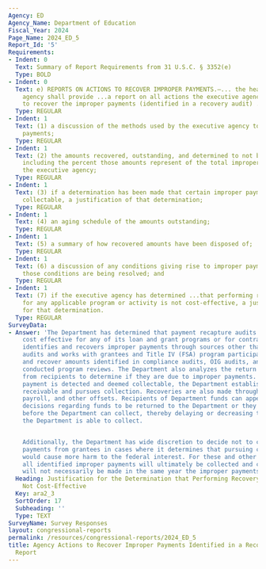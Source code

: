 ```yaml
---
Agency: ED
Agency_Name: Department of Education
Fiscal_Year: 2024
Page_Name: 2024_ED_5
Report_Id: '5'
Requirements:
- Indent: 0
  Text: Summary of Report Requirements from 31 U.S.C. § 3352(e)
  Type: BOLD
- Indent: 0
  Text: e) REPORTS ON ACTIONS TO RECOVER IMPROPER PAYMENTS.—... the head of the executive
    agency shall provide ...a report on all actions the executive agency is taking
    to recover the improper payments (identified in a recovery audit) ..including—
  Type: REGULAR
- Indent: 1
  Text: (1) a discussion of the methods used by the executive agency to recover improper
    payments;
  Type: REGULAR
- Indent: 1
  Text: (2) the amounts recovered, outstanding, and determined to not be collectable,
    including the percent those amounts represent of the total improper payments of
    the executive agency;
  Type: REGULAR
- Indent: 1
  Text: (3) if a determination has been made that certain improper payments are not
    collectable, a justification of that determination;
  Type: REGULAR
- Indent: 1
  Text: (4) an aging schedule of the amounts outstanding;
  Type: REGULAR
- Indent: 1
  Text: (5) a summary of how recovered amounts have been disposed of;
  Type: REGULAR
- Indent: 1
  Text: (6) a discussion of any conditions giving rise to improper payments and how
    those conditions are being resolved; and
  Type: REGULAR
- Indent: 1
  Text: (7) if the executive agency has determined ...that performing recovery audits
    for any applicable program or activity is not cost-effective, a justification
    for that determination.
  Type: REGULAR
SurveyData:
- Answer: 'The Department has determined that payment recapture audits would not be
    cost effective for any of its loan and grant programs or for contracts. The Department
    identifies and recovers improper payments through sources other than payment recapture
    audits and works with grantees and Title IV (FSA) program participants to resolve
    and recover amounts identified in compliance audits, OIG audits, and the Department
    conducted program reviews. The Department also analyzes the return of grant funds
    from recipients to determine if they are due to improper payments. When an improper
    payment is detected and deemed collectable, the Department establishes an account
    receivable and pursues collection. Recoveries are also made through grant program,
    payroll, and other offsets. Recipients of Department funds can appeal management’s
    decisions regarding funds to be returned to the Department or they may go bankrupt
    before the Department can collect, thereby delaying or decreasing the amounts
    the Department is able to collect.


    Additionally, the Department has wide discretion to decide not to collect improper
    payments from grantees in cases where it determines that pursuing collections
    would cause more harm to the federal interest. For these and other reasons, not
    all identified improper payments will ultimately be collected and collections
    will not necessarily be made in the same year the improper payments were identified.'
  Heading: Justification for the Determination that Performing Recovery Audits are
    Not Cost-Effective
  Key: ara2_3
  SortOrder: 17
  Subheading: ''
  Type: TEXT
SurveyName: Survey Responses
layout: congressional-reports
permalink: /resources/congressional-reports/2024_ED_5
title: Agency Actions to Recover Improper Payments Identified in a Recovery Audit
  Report
---
```

